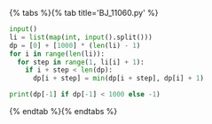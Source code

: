 {% tabs %}{% tab title='BJ_11060.py' %}

```py
input()
li = list(map(int, input().split()))
dp = [0] + [1000] * (len(li) - 1)
for i in range(len(li)):
  for step in range(1, li[i] + 1):
    if i + step < len(dp):
      dp[i + step] = min(dp[i + step], dp[i] + 1)

print(dp[-1] if dp[-1] < 1000 else -1)
```

{% endtab %}{% endtabs %}
